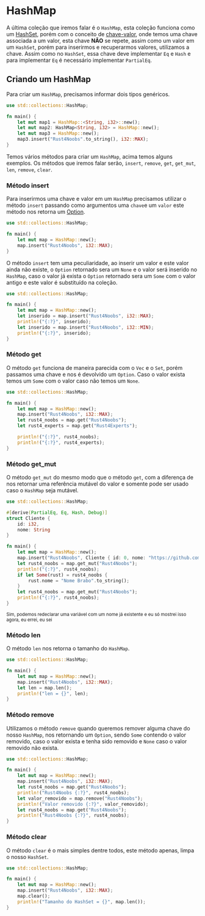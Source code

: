 # HashMap

A última coleção que iremos falar é o `HashMap`, esta coleção funciona como um [HashSet](./09-hashset.md), porém com o conceito de [chave-valor](./https://hazelcast.com/glossary/key-value-store/ ), onde temos uma chave associada a um valor, esta chave <strong>NÃO</strong> se repete, assim como um valor em um `HashSet`, porém para inserirmos e recuperarmos valores, utilizamos a chave. Assim como no `HashSet`, essa chave deve implementar `Eq` e `Hash` e para implementar `Eq` é necessário implementar `PartialEq`.

## Criando um HashMap

Para criar um `HashMap`, precisamos informar dois tipos genéricos.

```rust
use std::collections::HashMap;

fn main() {
    let mut map1 = HashMap::<String, i32>::new();
    let mut map2: HashMap<String, i32> = HashMap::new();
    let mut map3 = HashMap::new();
    map3.insert("Rust4Noobs".to_string(), i32::MAX);
}
```

Temos vários métodos para criar um `HashMap`, acima temos alguns exemplos. Os métodos que iremos falar serão, `insert`, `remove`, `get`, `get_mut`, `len`, `remove`, `clear`.

### Método insert

Para inserirmos uma chave e valor em um `HashMap` precisamos utilizar o método `insert` passando como argumentos uma `chave`e um `valor` este método nos retorna um [Option](./07-option.md).

```rust
use std::collections::HashMap;

fn main() {
    let mut map = HashMap::new();
    map.insert("Rust4Noobs", i32::MAX);
}
```

O método `insert` tem uma peculiaridade, ao inserir um valor e este valor ainda não existe, o `Option` retornado sera um `None` e o valor será inserido no `HashMap`, caso o valor já exista o `Option` retornado sera um `Some` com o valor antigo e este valor é substituído na coleção.

```rust
use std::collections::HashMap;

fn main() {
    let mut map = HashMap::new();
    let inserido = map.insert("Rust4Noobs", i32::MAX);
    println!("{:?}", inserido);
    let inserido = map.insert("Rust4Noobs", i32::MIN);
    println!("{:?}", inserido);
}
```

### Método get

O método `get` funciona de maneira parecida com o `Vec` e o `Set`, porém passamos uma chave e nos é devolvido um `Option`. Caso o valor exista temos um `Some` com o valor caso não temos um `None`.

```rust
use std::collections::HashMap;

fn main() {
    let mut map = HashMap::new();
    map.insert("Rust4Noobs", i32::MAX);
    let rust4_noobs = map.get("Rust4Noobs");
    let rust4_experts = map.get("Rust4Experts");

    println!("{:?}", rust4_noobs);
    println!("{:?}", rust4_experts);
}
```

### Método get_mut

O método `get_mut` do mesmo modo que o método `get`, com a diferença de nos retornar uma referência mutável do valor e somente pode ser usado caso o `HashMap` seja mutável.

```rust
use std::collections::HashMap;

#[derive(PartialEq, Eq, Hash, Debug)]
struct Cliente {
    id: i32,
    nome: String
}

fn main() {
    let mut map = HashMap::new();
    map.insert("Rust4Noobs", Cliente { id: 0, nome: "https://github.com/pgjbz/rust4noobs".to_string()});
    let rust4_noobs = map.get_mut("Rust4Noobs");
    println!("{:?}", rust4_noobs);
    if let Some(rust) = rust4_noobs {
        rust.nome = "Nome Brabo".to_string();
    }
    let rust4_noobs = map.get_mut("Rust4Noobs");
    println!("{:?}", rust4_noobs);
}
```
<small>Sim, podemos redeclarar uma variável com um nome já existente e eu só mostrei isso agora, eu errei, eu sei</small>

### Método len

O método `len` nos retorna o tamanho do `HashMap`.

```rust
use std::collections::HashMap;

fn main() {
    let mut map = HashMap::new();
    map.insert("Rust4Noobs", i32::MAX);
    let len = map.len();
    println!("len = {}", len);
}
```

### Método remove

Utilizamos o método `remove` quando queremos remover alguma chave do nosso `HashMap`, nos retornando um `Option`, sendo `Some` contendo o valor removido, caso o valor exista e tenha sido removido e `None` caso o valor removido não exista.

```rust
use std::collections::HashMap;

fn main() {
    let mut map = HashMap::new();
    map.insert("Rust4Noobs", i32::MAX);
    let rust4_noobs = map.get("Rust4Noobs");
    println!("Rust4Noobs {:?}", rust4_noobs);
    let valor_removido = map.remove("Rust4Noobs");
    println!("Valor removido {:?}", valor_removido);
    let rust4_noobs = map.get("Rust4Noobs");
    println!("Rust4Noobs {:?}", rust4_noobs);
}
```
### Método clear

O método `clear` é o mais simples dentre todos, este método apenas, limpa o nosso `HashSet`.

```rust
use std::collections::HashMap;

fn main() {
    let mut map = HashMap::new();
    map.insert("Rust4Noobs", i32::MAX);
    map.clear();
    println!("Tamanho do HashSet = {}", map.len());
}
```
